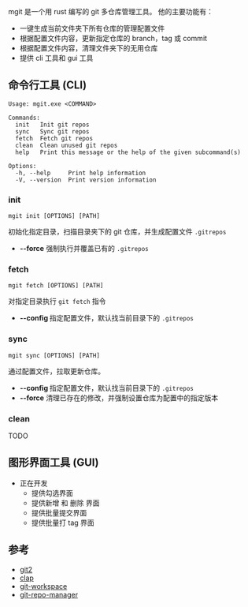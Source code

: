 mgit 是一个用 rust 编写的 git 多仓库管理工具。 他的主要功能有：

- 一键生成当前文件夹下所有仓库的管理配置文件
- 根据配置文件内容，更新指定仓库的 branch，tag 或 commit 
- 根据配置文件内容，清理文件夹下的无用仓库
- 提供 cli 工具和 gui 工具

## 命令行工具 (CLI)

```shell
Usage: mgit.exe <COMMAND>

Commands:
  init   Init git repos
  sync   Sync git repos
  fetch  Fetch git repos
  clean  Clean unused git repos
  help   Print this message or the help of the given subcommand(s)

Options:
  -h, --help     Print help information
  -V, --version  Print version information
```

### init 

```shell
mgit init [OPTIONS] [PATH]
```

初始化指定目录，扫描目录夹下的 git 仓库，并生成配置文件 `.gitrepos`

- **--force** 强制执行并覆盖已有的 `.gitrepos`

### fetch 

```shell
mgit fetch [OPTIONS] [PATH]
```

对指定目录执行 `git fetch` 指令

- **--config <FILE>** 指定配置文件，默认找当前目录下的 `.gitrepos`

### sync 

```shell
mgit sync [OPTIONS] [PATH]
```

通过配置文件，拉取更新仓库。

- **--config <FILE>** 指定配置文件，默认找当前目录下的 `.gitrepos`
- **--force** 清理已存在的修改，并强制设置仓库为配置中的指定版本

### clean 

TODO

## 图形界面工具 (GUI)

- 正在开发
  - 提供勾选界面
  - 提供新增 和 删除 界面
  - 提供批量提交界面
  - 提供批量打 tag 界面

## 参考

- [git2](https://github.com/rust-lang/git2-rs)
- [clap](https://github.com/clap-rs/clap)
- [git-workspace](https://github.com/orf/git-workspace)
- [git-repo-manager](https://github.com/hakoerber/git-repo-manager)

